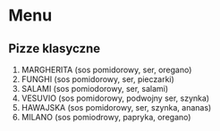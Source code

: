 # Menu

## Pizze klasyczne 

1. MARGHERITA (sos pomidorowy, ser, oregano)
2. FUNGHI (sos pomidorowy, ser, pieczarki)
3. SALAMI (sos pomiodorowy, ser, salami)
4. VESUVIO (sos pomidorowy, podwojny ser, szynka)
5. HAWAJSKA (sos pomidorowy, ser, szynka, ananas)
6. MILANO (sos pomiodrowy, papryka, oregano)
   

